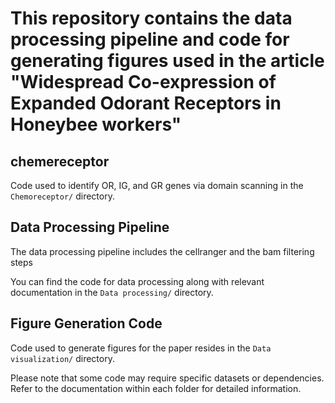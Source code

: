 # This repository contains the data processing pipeline and code for generating figures used in the article "Widespread Co-expression of Expanded Odorant Receptors in Honeybee workers"
## chemereceptor 

Code used to identify OR, IG, and GR genes via domain scanning in the `Chemoreceptor/` directory. 

## Data Processing Pipeline

The data processing pipeline includes the cellranger and the bam filtering steps

You can find the code for data processing along with relevant documentation in the `Data processing/` directory.


## Figure Generation Code

Code used to generate figures for the paper resides in the `Data visualization/` directory. 

Please note that some code may require specific datasets or dependencies. Refer to the documentation within each folder for detailed information.
